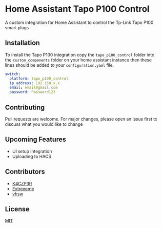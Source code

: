 # Home Assistant Tapo P100 Control

A custom integration for Home Assistant to control the Tp-Link Tapo P100 smart plugs

## Installation

To install the Tapo P100 integration copy the `tapo_p100_control` folder into the `custom_components` folder on your home assistant instance then these lines should be added to your `configuration.yaml` file.

```yaml
switch:
  platform: tapo_p100_control
  ip_address: 192.168.x.x
  email: email@gmail.com
  password: Password123
```

## Contributing

Pull requests are welcome. For major changes, please open an issue first to discuss what you would like to change

## Upcoming Features

- UI setup integration
- Uploading to HACS

## Contributors

- [K4CZP3R](https://github.com/K4CZP3R)
- [Extreeeme](https://github.com/Extreeeme)
- [vhsw](https://github.com/vhsw)

## License

[MIT](https://choosealicense.com/licenses/mit/)
